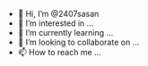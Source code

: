 - 👋 Hi, I’m @2407sasan
- 👀 I’m interested in ...
- 🌱 I’m currently learning ...
- 💞️ I’m looking to collaborate on ...
- 📫 How to reach me ...

<!---
2407sasan/2407sasan is a ✨ special ✨ repository because its `README.md` (this file) appears on your GitHub profile.
You can click the Preview link to take a look at your changes.
--->
